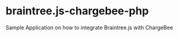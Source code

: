 braintree.js-chargebee-php
==========================

Sample Application on how to integrate Braintree.js with ChargeBee
